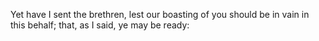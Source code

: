 Yet have I sent the brethren, lest our boasting of you should be in vain in this behalf; that, as I said, ye may be ready:

